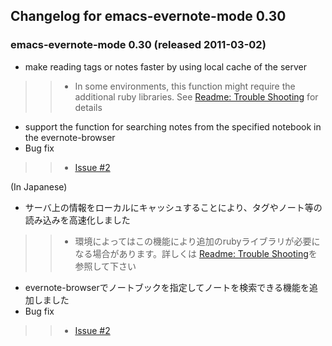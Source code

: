 ## Changelog for emacs-evernote-mode 0.30 ##

### **emacs-evernote-mode 0.30** (released 2011-03-02) ###

  * make reading tags or notes faster by using local cache of the server
> > - In some environments, this function might require the additional ruby libraries. See <a href='http://emacs-evernote-mode.googlecode.com/svn/branches/0_30/doc/readme_en.html'>Readme: Trouble Shooting</a> for details
  * support the function for searching notes from the specified notebook in the evernote-browser
  * Bug fix
> > - [Issue #2](https://code.google.com/p/emacs-evernote-mode/issues/detail?id=#2)

(In Japanese)

  * サーバ上の情報をローカルにキャッシュすることにより、タグやノート等の読み込みを高速化しました
> > - 環境によってはこの機能により追加のrubyライブラリが必要になる場合があります。詳しくは <a href='http://emacs-evernote-mode.googlecode.com/svn/branches/0_30/doc/readme_ja.html'>Readme: Trouble Shooting</a>を参照して下さい
  * evernote-browserでノートブックを指定してノートを検索できる機能を追加しました
  * Bug fix
> > - [Issue #2](https://code.google.com/p/emacs-evernote-mode/issues/detail?id=#2)